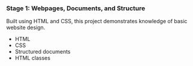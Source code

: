 ### Stage 1: Webpages, Documents, and Structure
Built using HTML and CSS, this project demonstrates knowledge of basic website design.
- HTML
- CSS
- Structured documents
- HTML classes
